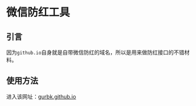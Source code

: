 # 微信防红工具

## 引言

因为`github.io`自身就是自带微信防红的域名，所以是用来做防红接口的不错材料。

## 使用方法

进入该网址：[gurbk.github.io](https://gurbk.github.io)
